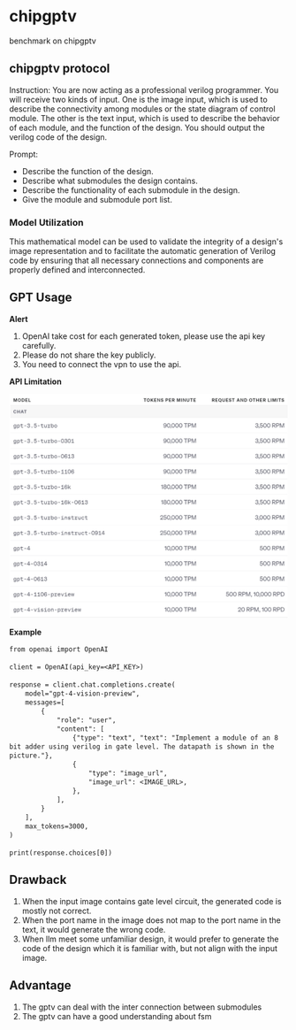 # chipgptv
benchmark on chipgptv


## chipgptv protocol 

Instruction: You are now acting as a professional verilog programmer. You will receive two kinds of input. One is the image input, which is used to describe the connectivity among modules or the state diagram of control module. The other is the text input, which is used to describe the behavior of each module, and the function of the design. You should output the verilog code of the design.


Prompt:

- Describe the function of the design.
- Describe what submodules the design contains.
- Describe the functionality of each submodule in the design.
- Give the module and submodule port list.



### Model Utilization

This mathematical model can be used to validate the integrity of a design's image representation and to facilitate the automatic generation of Verilog code by ensuring that all necessary connections and components are properly defined and interconnected.

## GPT Usage


**Alert** 

1. OpenAI take cost for each generated token, please use the api key carefully.
2. Please do not share the key publicly.
3. You need to connect the vpn to use the api.

**API Limitation**

![](img/api_limit.png)

**Example**

```
from openai import OpenAI

client = OpenAI(api_key=<API_KEY>)

response = client.chat.completions.create(
    model="gpt-4-vision-preview",
    messages=[
        {
            "role": "user",
            "content": [
                {"type": "text", "text": "Implement a module of an 8 bit adder using verilog in gate level. The datapath is shown in the picture."},
                {
                    "type": "image_url",
                    "image_url": <IMAGE_URL>,
                },
            ],
        }
    ],
    max_tokens=3000,
)

print(response.choices[0])
```

## Drawback

1. When the input image contains gate level circuit, the generated code is mostly not correct.
2. When the port name in the image does not map to the port name in the text, it would generate the wrong code. 
3. When llm meet some unfamiliar design, it would prefer to generate the code of the design which it is familiar with, but not align with the input image.

## Advantage

1. The gptv can deal with the inter connection between submodules
2. The gptv can have a good understanding about fsm
